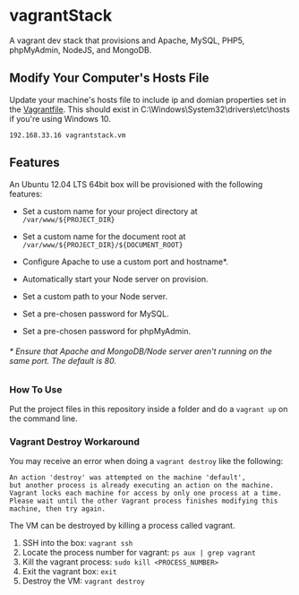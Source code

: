 # vagrantStack

A vagrant dev stack that provisions and Apache, MySQL, PHP5, phpMyAdmin, NodeJS, and MongoDB.

<!-- ### Whaaaaat ? -->

## Modify Your Computer's Hosts File

Update your machine's hosts file to include ip and domian properties set in the [Vagrantfile](https://github.com/andrewsgardner/vagrantStack/blob/master/Vagrantfile). This should exist in C:\Windows\System32\drivers\etc\hosts if you're using Windows 10.

`192.168.33.16 vagrantstack.vm`

## Features

An Ubuntu 12.04 LTS 64bit box will be provisioned with the following features:

* Set a custom name for your project directory at `/var/www/${PROJECT_DIR}`

* Set a custom name for the document root at `/var/www/${PROJECT_DIR}/${DOCUMENT_ROOT}`

* Configure Apache to use a custom port and hostname*.

* Automatically start your Node server on provision.

* Set a custom path to your Node server.

* Set a pre-chosen password for MySQL.

* Set a pre-chosen password for phpMyAdmin.

###### * Ensure that Apache and MongoDB/Node server aren't running on the same port. The default is 80.

### How To Use

Put the project files in this repository inside a folder and do a `vagrant up` on the command line.

### Vagrant Destroy Workaround

You may receive an error when doing a `vagrant destroy` like the following:


```
An action 'destroy' was attempted on the machine 'default',
but another process is already executing an action on the machine.
Vagrant locks each machine for access by only one process at a time.
Please wait until the other Vagrant process finishes modifying this
machine, then try again.
```
The VM can be destroyed by killing a process called vagrant.

1. SSH into the box: `vagrant ssh`
2. Locate the process number for vagrant: `ps aux | grep vagrant`
3. Kill the vagrant process: `sudo kill <PROCESS_NUMBER>`
4. Exit the vagrant box: `exit`
5. Destroy the VM: `vagrant destroy`

